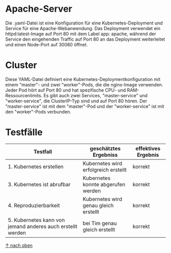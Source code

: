 Apache-Server
===

Die .yaml-Datei ist eine Konfiguration für eine Kubernetes-Deployment und Service für eine Apache-Webanwendung. Das Deployment verwendet ein httpd:latest-Image auf Port 80 mit dem Label app: apache, während der Service den eingehenden Traffic auf Port 80 an das Deployment weiterleitet und einen Node-Port auf 30080 öffnet.

Cluster
===
Diese YAML-Datei definiert eine Kubernetes-Deploymentkonfiguration mit einem "master"- und zwei "worker"-Pods, die die nginx-Image verwenden. Jeder Pod hört auf Port 80 und hat spezifische CPU- und RAM-Ressourcenlimits. Es gibt auch zwei Services, "master-service" und "worker-service", die ClusterIP-Typ sind und auf Port 80 hören. Der "master-service" ist mit dem "master"-Pod und der "worker-service" ist mit den "worker"-Pods verbunden.

Testfälle
======
| Testfall                                                   | geschätztes Ergebniss                       | effektives Ergebnis |
| ---------------------------------------------------------- | ------------------------------------------- | ------------------- |
| 1. Kubernetes erstellen                                    | Kubernetes wird erfolgreich erstellt        | korrekt             |
| 3. Kubernetes ist abrufbar                                 | Kubernetes konnte abgerufen werden          | korrekt             |
| 4. Reproduzierbarkeit                                      | Kubernetes wird genau gleich erstellt       | korrekt             |
| 5. Kubernetes kann von jemand anderes auch erstellt werden | bei Tim genau gleich erstellt               | korrekt             |

[&uarr; nach oben](https://github.com/TimTob/M300-Services/tree/main/40-Kubernetes)